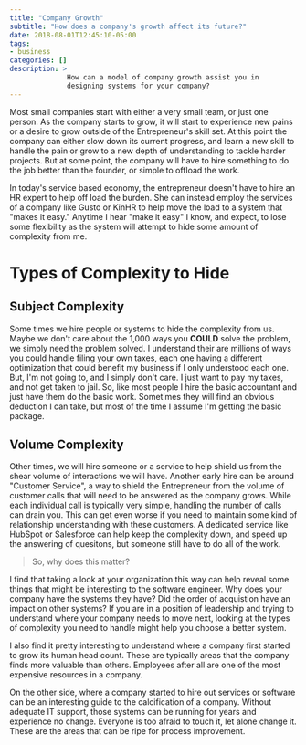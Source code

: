 ```yaml
---
title: "Company Growth"
subtitle: "How does a company's growth affect its future?"
date: 2018-08-01T12:45:10-05:00
tags:
- business
categories: []
description: >
              How can a model of company growth assist you in
              designing systems for your company?
---
```


Most small companies start with either a very small team, or just one person. As the company starts to grow, it will start to experience new pains or a desire to grow outside of the Entrepreneur's skill set. At this point the company can either slow down its current progress, and learn a new skill to handle the pain or grow to a new depth of understanding to tackle harder projects. But at some point, the company will have to hire something to do the job better than the founder, or simple to offload the work.

In today's service based economy, the entrepreneur doesn't have to hire an HR expert to help off load the burden. She can instead employ the services of a company like Gusto or KinHR to help move the load to a system that "makes it easy." Anytime I hear "make it easy" I know, and expect, to lose some flexibility as the system will attempt to hide some amount of complexity from me.

# Types of Complexity to Hide

## Subject Complexity

Some times we hire people or systems to hide the complexity from us. Maybe we don't care about the 1,000 ways you **COULD** solve the problem, we simply need the problem solved. I understand their are millions of ways you could handle filing your own taxes, each one having a different optimization that could benefit my business if I only understood each one. But, I'm not going to, and I simply don't care. I just want to pay my taxes, and not get taken to jail. So, like most people I hire the basic accountant and just have them do the basic work. Sometimes they will find an obvious deduction I can take, but most of the time I assume I'm getting the basic package.

## Volume Complexity

Other times, we will hire someone or a service to help shield us from the shear volume of interactions we will have. Another early hire can be around "Customer Service", a way to shield the Entrepreneur from the volume of customer calls that will need to be answered as the company grows. While each individual call is typically very simple, handling the number of calls can drain you. This can get even worse if you need to maintain some kind of relationship understanding with these customers. A dedicated service like HubSpot or Salesforce can help keep the complexity down, and speed up the answering of quesitons, but someone still have to do all of the work.

> So, why does this matter?

I find that taking a look at your organization this way can help reveal some things that might be interesting to the software engineer. Why does your company have the systems they have? Did the order of acquistion have an impact on other systems? If you are in a position of leadership and trying to understand where your company needs to move next, looking at the types of complexity you need to handle might help you choose a better system.

I also find it pretty interesting to understand where a company first started to grow its human head count. These are typically areas that the company finds more valuable than others. Employees after all are one of the most expensive resources in a company.

On the other side, where a company started to hire out services or software can be an interesting guide to the calcification of a company. Without adequate IT support, those systems can be running for years and experience no change. Everyone is too afraid to touch it, let alone change it. These are the areas that can be ripe for process improvement.
